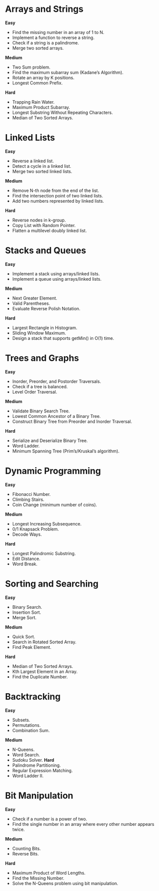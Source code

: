 # **Arrays and Strings**
**Easy**
- Find the missing number in an array of 1 to N.
- Implement a function to reverse a string.
- Check if a string is a palindrome.
- Merge two sorted arrays.

**Medium**
- Two Sum problem.
- Find the maximum subarray sum (Kadane’s Algorithm).
- Rotate an array by K positions.
- Longest Common Prefix.

**Hard**
- Trapping Rain Water.
- Maximum Product Subarray.
- Longest Substring Without Repeating Characters.
- Median of Two Sorted Arrays.
  
# **Linked Lists**

**Easy**
- Reverse a linked list.
- Detect a cycle in a linked list.
- Merge two sorted linked lists.

**Medium**
- Remove N-th node from the end of the list.
- Find the intersection point of two linked lists.
- Add two numbers represented by linked lists.

**Hard**
- Reverse nodes in k-group.
- Copy List with Random Pointer.
- Flatten a multilevel doubly linked list.

# **Stacks and Queues**

**Easy**
- Implement a stack using arrays/linked lists.
- Implement a queue using arrays/linked lists.

**Medium**
- Next Greater Element.
- Valid Parentheses.
- Evaluate Reverse Polish Notation.

**Hard**
- Largest Rectangle in Histogram.
- Sliding Window Maximum.
- Design a stack that supports getMin() in O(1) time.

# **Trees and Graphs**

**Easy**
- Inorder, Preorder, and Postorder Traversals.
- Check if a tree is balanced.
- Level Order Traversal.

**Medium**
- Validate Binary Search Tree.
- Lowest Common Ancestor of a Binary Tree.
- Construct Binary Tree from Preorder and Inorder Traversal.

**Hard**
- Serialize and Deserialize Binary Tree.
- Word Ladder.
- Minimum Spanning Tree (Prim’s/Kruskal’s algorithm).

# **Dynamic Programming**

**Easy**
- Fibonacci Number.
- Climbing Stairs.
- Coin Change (minimum number of coins).

**Medium**
- Longest Increasing Subsequence.
- 0/1 Knapsack Problem.
- Decode Ways.

**Hard**
- Longest Palindromic Substring.
- Edit Distance.
- Word Break.

# **Sorting and Searching**

**Easy**
- Binary Search.
- Insertion Sort.
- Merge Sort.

**Medium**
- Quick Sort.
- Search in Rotated Sorted Array.
- Find Peak Element.

**Hard**
- Median of Two Sorted Arrays.
- Kth Largest Element in an Array.
- Find the Duplicate Number.

# **Backtracking**

**Easy**
- Subsets.
- Permutations.
- Combination Sum.

**Medium**
- N-Queens.
- Word Search.
- Sudoku Solver.
**Hard**
- Palindrome Partitioning.
- Regular Expression Matching.
- Word Ladder II.

# **Bit Manipulation**

**Easy**
- Check if a number is a power of two.
- Find the single number in an array where every other number appears twice.

**Medium**
- Counting Bits.
- Reverse Bits.

**Hard**
- Maximum Product of Word Lengths.
- Find the Missing Number.
- Solve the N-Queens problem using bit manipulation.